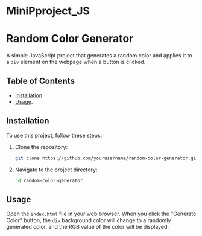 # MiniPproject_JS

# Random Color Generator

A simple JavaScript project that generates a random color and applies it to a `div` element on the webpage when a button is clicked.

## Table of Contents

- [Installation](#installation)
- [Usage](#usage).

## Installation

To use this project, follow these steps:

1. Clone the repository:
    ```sh
    git clone https://github.com/yourusername/random-color-generator.git
    ```
2. Navigate to the project directory:
    ```sh
    cd random-color-generator
    ```

## Usage

Open the `index.html` file in your web browser. When you click the "Generate Color" button, the `div` background color will change to a randomly generated color, and the RGB value of the color will be displayed.

